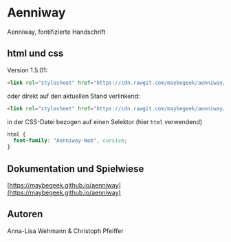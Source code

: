 # Aenniway
Aenniway, fontifizierte Handschrift


## html und css

Version 1.5.01:

```html
<link rel="stylesheet" href="https://cdn.rawgit.com/maybegeek/aenniway/c6c242f1/css/aenniway.css">
```

oder direkt auf den aktuellen Stand verlinkend:

```html
<link rel="stylesheet" href="https://cdn.rawgit.com/maybegeek/aenniway/master/css/aenniway.css">
```
in der CSS-Datei bezogen auf einen Selektor (hier ```html``` verwendend)

```css {
html {
  font-family: "Aenniway-Web", cursive;
}
```
## Dokumentation und Spielwiese

[https://maybegeek.github.io/aenniway](https://maybegeek.github.io/aenniway)

## Autoren

Anna-Lisa Wehmann & Christoph Pfeiffer
